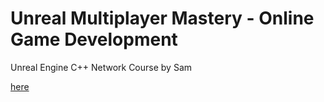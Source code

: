 # Unreal Multiplayer Mastery - Online Game Development
Unreal Engine C++ Network Course by Sam

[here](https://www.udemy.com/unrealmultiplayer/learn/v4/content)

